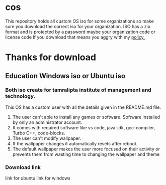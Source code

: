 # cos
This repository holds all custom OS iso for some organizations so make sure you download the correct iso for your organization.
ISO has a zip  format and is protected by a password maybe your organization code or license code
If you download that means you aggry with my [policy.](https://github.com/mr-tuhin/cos/blob/main/policy.md)
# Thanks for download
## Education Windows iso or Ubuntu iso
### Both iso create for tamralipta institute of management and technology.
This OS has a custom user with all the details given in the README.md file.
1. The user can't able to install any games or software.  Software installed by only an administrator account.
2. It comes with required software like vs code, java-jdk, gcc-compiler, Turbo C++, code-blocks.
3. The user can't modify wallpaper.
4. If the wallpaper changes it automatically resets after reboot.
5. The default wallpaper makes the user more focused on their activity or prevents them from wasting time to changing the wallpaper and theme
### Download link
link for ubuntu
link for windows

